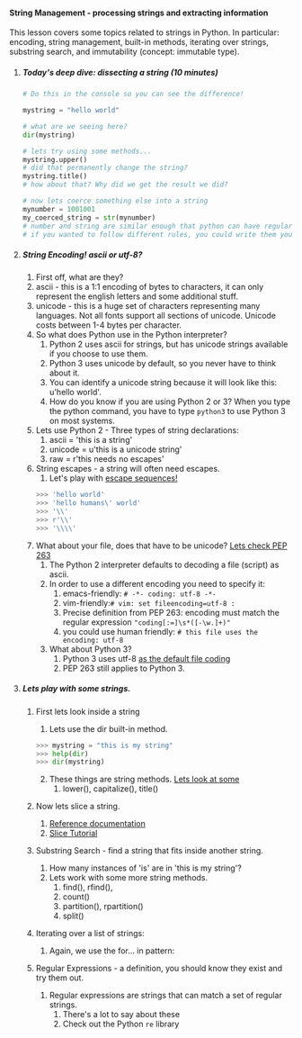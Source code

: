

#### String Management - processing strings and extracting information

This lesson covers some topics related to strings in Python. In particular: encoding, string management, built-in methods, iterating over strings, substring search, and immutability (concept: immutable type).


1. ##### Today's deep dive: dissecting a string (10 minutes)

    ```python
    # Do this in the console so you can see the difference!

    mystring = "hello world"

    # what are we seeing here?
    dir(mystring)

    # lets try using some methods...
    mystring.upper()
    # did that permanently change the string?
    mystring.title()
    # how about that? Why did we get the result we did?
    
    # now lets coerce something else into a string
    mynumber = 1001001
    my_coerced_string = str(mynumber)
    # number and string are similar enough that python can have regular rules to do this
    # if you wanted to follow different rules, you could write them yourself
    ```



2. ##### String Encoding! ascii or utf-8?
    1. First off, what are they?
    2. ascii - this is a 1:1 encoding of bytes to characters, it can only represent the english letters and some additional stuff.
    3. unicode - this is a huge set of characters representing many languages. Not all fonts support all sections of unicode. Unicode costs between 1-4 bytes per character.
    4. So what does Python use in the Python interpreter?
        1. Python 2 uses ascii for strings, but has unicode strings available if you choose to use them.
        2. Python 3 uses unicode by default, so you never have to think about it.
        3. You can identify a unicode string because it will look like this: u'hello world'.
        4. How do you know if you are using Python 2 or 3? When you type the python command, you have to type `python3` to use Python 3 on most systems.
    5. Lets use Python 2 - Three types of string declarations:
        1. ascii = 'this is a string'
        2. unicode = u'this is a unicode string'
        3. raw = r'this needs no escapes'
    6. String escapes - a string will often need escapes.
        1.  Let's play with [escape sequences!](https://docs.python.org/2/reference/lexical_analysis.html#string-literals)
        ```python
        >>> 'hello world'
        >>> 'hello humans\' world'
        >>> '\\'
        >>> r'\\'
        >>> '\\\\'
        ```
    7. What about your file, does that have to be unicode? [Lets check PEP 263](https://www.python.org/dev/peps/pep-0263/)
        1. The Python 2 interpreter defaults to decoding a file (script) as ascii.
        2. In order to use a different encoding you need to specify it:
            1. emacs-friendly: `# -*- coding: utf-8 -*-`
            2. vim-friendly:`# vim: set fileencoding=utf-8 :`
            3. Precise definition from PEP 263: encoding must match the regular expression `"coding[:=]\s*([-\w.]+)"`
            4. you could use human friendly: `# this file uses the encoding: utf-8`
        3. What about Python 3?
            1. Python 3 uses utf-8 [as the default file coding](https://docs.python.org/3.3/howto/unicode.html#the-string-type)
            2. PEP 263 still applies to Python 3.

3. ##### Lets play with some strings.

    1. First lets look inside a string
        1. Lets use the dir built-in method.
        ```python
        >>> mystring = "this is my string"
        >>> help(dir)
        >>> dir(mystring)
        ```
        2. These things are string methods. [Lets look at some](https://docs.python.org/2/library/stdtypes.html#string-methods)
            1. lower(), capitalize(), title()
    

    2. Now lets slice a string.
        1. [Reference documentation](https://docs.python.org/2/reference/expressions.html#slicings)
        2. [Slice Tutorial](https://docs.python.org/2/tutorial/introduction.html#strings)

    3. Substring Search - find a string that fits inside another string.
        1. How many instances of 'is' are in 'this is my string'?
        2. Lets work with some more string methods.
            1. find(), rfind(), 
            2. count()
            3. partition(), rpartition()
            4. split()

    4. Iterating over a list of strings:
        1. Again, we use the for... in pattern:

    5. Regular Expressions - a definition, you should know they exist and try them out.
        1. Regular expressions are strings that can match a set of regular strings.
            1. There's a lot to say about these
            2. Check out the Python `re` library
